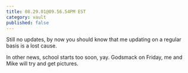 ```yaml
---
title: 08.29.01@09.56.54PM EST
category: vault
published: false
---
```


Still no updates, by now you should know that me updating on a regular basis
is a lost cause.

In other news, school starts too soon, yay. Godsmack on Friday, me and Mike
will try and get pictures.
